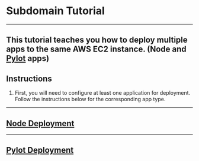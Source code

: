 # Subdomain Tutorial
---

This tutorial teaches you how to deploy multiple apps to the same AWS EC2 instance. (Node and [Pylot](https://github.com/Ketul-Patel/Pylot/tree/development) apps)
---
## Instructions


1. First, you will need to configure at least one application for deployment. Follow the instructions below for the corresponding app type.
---
## [Node Deployment](https://htmlpreview.github.io/?https://github.com/alex-wap/subdomains/blob/master/node_deploy.html)

---
## [Pylot Deployment](https://htmlpreview.github.io/?https://github.com/alex-wap/subdomains/blob/master/pylot_deploy.html)

